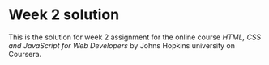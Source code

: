 # Week 2 solution
This is the solution for week 2 assignment for the online course _HTML, CSS and JavaScript for Web Developers_ by Johns Hopkins university on Coursera.